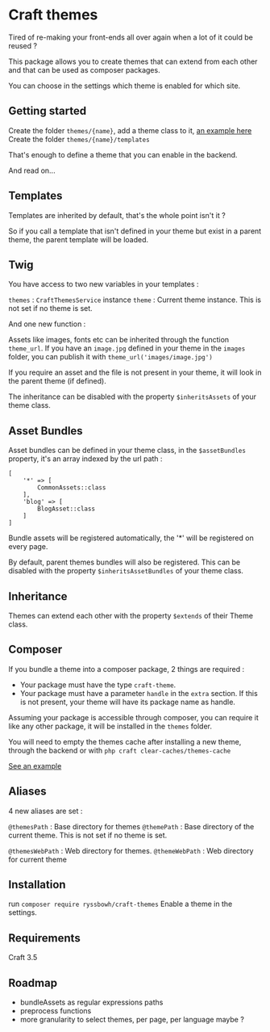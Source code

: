# Craft themes

Tired of re-making your front-ends all over again when a lot of it could be reused ?

This package allows you to create themes that can extend from each other and that can be used as composer packages.

You can choose in the settings which theme is enabled for which site.

## Getting started

Create the folder `themes/{name}`, add a theme class to it, [an example here](https://github.com/ryssbowh/example-theme/blob/master/Theme.php)
Create the folder `themes/{name}/templates`

That's enough to define a theme that you can enable in the backend.

And read on...

## Templates 

Templates are inherited by default, that's the whole point isn't it ?

So if you call a template that isn't defined in your theme but exist in a parent theme, the parent template will be loaded.

## Twig

You have access to two new variables in your templates :

`themes` : `CraftThemesService` instance
`theme` : Current theme instance. This is not set if no theme is set.

And one new function :

Assets like images, fonts etc can be inherited through the function `theme_url`. 
If you have an `image.jpg` defined in your theme in the `images` folder, you can publish it with `theme_url('images/image.jpg')`

If you require an asset and the file is not present in your theme, it will look in the parent theme (if defined).

The inheritance can be disabled with the property `$inheritsAssets` of your theme class.

## Asset Bundles

Asset bundles can be defined in your theme class, in the `$assetBundles` property, it's an array indexed by the url path :
```
[
	'*' => [
		CommonAssets::class
	],
	'blog' => [
		BlogAsset::class
	]
]
```

Bundle assets will be registered automatically, the '\*' will be registered on every page.

By default, parent themes bundles will also be registered. This can be disabled with the property `$inheritsAssetBundles` of your theme class.

## Inheritance

Themes can extend each other with the property `$extends` of their Theme class.

## Composer

If you bundle a theme into a composer package, 2 things are required :

- Your package must have the type `craft-theme`.
- Your package must have a parameter `handle` in the `extra` section. If this is not present, your theme will have its package name as handle.

Assuming your package is accessible through composer, you can require it like any other package, it will be installed in the `themes` folder.

You will need to empty the themes cache after installing a new theme, through the backend or with `php craft clear-caches/themes-cache`

[See an example](https://github.com/ryssbowh/example-theme/blob/master/composer.json)

## Aliases

4 new aliases are set :

`@themesPath` : Base directory for themes
`@themePath` : Base directory of the current theme. This is not set if no theme is set.

`@themesWebPath` : Web directory for themes.
`@themeWebPath` : Web directory for current theme

## Installation

run `composer require ryssbowh/craft-themes`
Enable a theme in the settings.

## Requirements

Craft 3.5

## Roadmap

- bundleAssets as regular expressions paths
- preprocess functions
- more granularity to select themes, per page, per language maybe ?